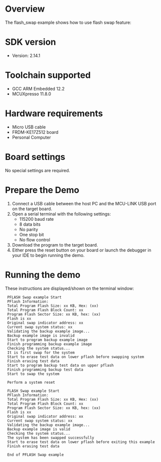 Overview
========
The flash_swap example shows how to use flash swap feature:


SDK version
===========
- Version: 2.14.1

Toolchain supported
===================
- GCC ARM Embedded  12.2
- MCUXpresso  11.8.0

Hardware requirements
=====================
- Micro USB cable
- FRDM-KE17Z512 board
- Personal Computer

Board settings
==============
No special settings are required.

Prepare the Demo
================
1.  Connect a USB cable between the host PC and the MCU-LINK USB port on the target board.
2.  Open a serial terminal with the following settings:
    - 115200 baud rate
    - 8 data bits
    - No parity
    - One stop bit
    - No flow control
3.  Download the program to the target board.
4.  Either press the reset button on your board or launch the debugger in your IDE to begin running the demo.

Running the demo
================
These instructions are displayed/shown on the terminal window:
~~~~~~~~~~~~
 PFLASH Swap example Start
 PFlash Information: 
 Total Program Flash Size: xx KB, Hex: (xx)
 Total Program Flash Block Count: xx
 Program Flash Sector Size: xx KB, hex: (xx)
 Flash is xx
 Original swap indicator address: xx
 Current swap system status: xx
 Validating the backup example image...
 Backup example image is invalid 
 Start to program backup example image
 Finish programming backup example image
 Checking the system status...
 It is first swap for the system
 Start to erase test data on lower pflash before swapping system
 Finish erasing test data
 Start to program backup test data on upper pflash
 Finish programming backup test data
 Start to swap the system

 Perform a system reset

 FLASH Swap example Start
 PFlash Information: 
 Total Program Flash Size: xx KB, Hex: (xx)
 Total Program Flash Block Count: xx
 Program Flash Sector Size: xx KB, hex: (xx)
 Flash is xx
 Original swap indicator address: xx
 Current swap system status: xx
 Validating the backup example image...
 Backup example image is valid
 Checking the system status...
 The system has been swapped successfully
 Start to erase test data on lower pflash before exiting this example
 Finish erasing test data

 End of PFLASH Swap example
~~~~~~~~~~~~

